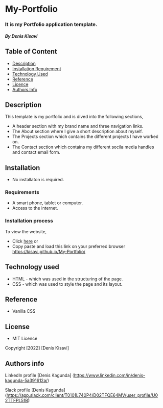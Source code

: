 # My-Portfolio
### It is my Portfolio application template.
##### By Denis Kisavi

## Table of Content

+ [Description](#description)
+ [Installation Requirement](#installation)
+ [Technology Used](#technology-used)
+ [Reference](#reference)
+ [Licence](#licence)
+ [Authors Info](#author-Info)

## Description
This template is my portfolio and is dived into the following sections,
 + A header section with my brand name and three navigation links.
 + The About section where I give a short description about myself.
 + The Projects section which contains the different projects I have worked on.
 + The Contact section which contains my different socila media handles and contact email form.
  
 ## Installation
  + No installaton is required.
 ### Requirements
  + A smart phone, tablet or computer.
  + Access to the internet.
  
  ### Installation process
  To view the website,
  + Click <a href="https://kisavi.github.io/My-Portfolio/">here</a> or
  + Copy paste and load this link on your preferred browser  https://kisavi.github.io/My-Portfolio/
  
  ## Technology used
  + HTML - which was used in the structuring of the page.
  + CSS - which was used to style the page and its layout.
  
  ## Reference
  + Vanilla CSS
  
  ## License
  + MIT Licence
  
Copyright [2022] [Denis Kisavi]

## Authors info

LinkedIn profile [Denis Kagunda] (https://www.linkedin.com/in/denis-kagunda-5a391612a/)

Slack profile [Denis Kagunda] (https://app.slack.com/client/T0101L740P4/D02TFQE64MV/user_profile/U02TTFPL51B)
